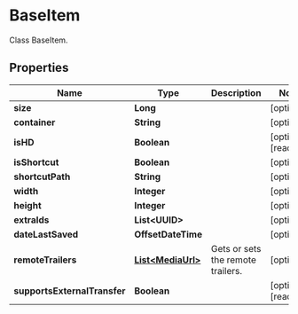 

# BaseItem

Class BaseItem.

## Properties

| Name | Type | Description | Notes |
|------------ | ------------- | ------------- | -------------|
|**size** | **Long** |  |  [optional] |
|**container** | **String** |  |  [optional] |
|**isHD** | **Boolean** |  |  [optional] [readonly] |
|**isShortcut** | **Boolean** |  |  [optional] |
|**shortcutPath** | **String** |  |  [optional] |
|**width** | **Integer** |  |  [optional] |
|**height** | **Integer** |  |  [optional] |
|**extraIds** | **List&lt;UUID&gt;** |  |  [optional] |
|**dateLastSaved** | **OffsetDateTime** |  |  [optional] |
|**remoteTrailers** | [**List&lt;MediaUrl&gt;**](MediaUrl.md) | Gets or sets the remote trailers. |  [optional] |
|**supportsExternalTransfer** | **Boolean** |  |  [optional] [readonly] |




